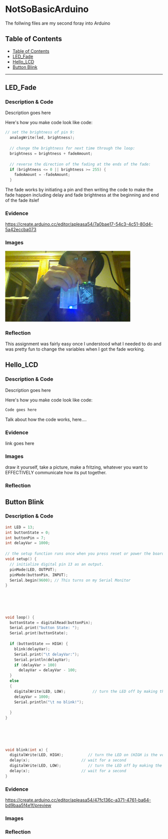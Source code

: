 # NotSoBasicArduino
 The follwing files are my second foray into Arduino
 
 
## Table of Contents
* [Table of Contents](#TableOfContents)
* [LED_Fade](#LED_Fade)
* [Hello_LCD](#Hello_LCD)
* [Button Blink](#Button_Blink)

---

## LED_Fade

### Description & Code
Description goes here

Here's how you make code look like code:

```C++
// set the brightness of pin 9:
  analogWrite(led, brightness);

  // change the brightness for next time through the loop:
  brightness = brightness + fadeAmount;

  // reverse the direction of the fading at the ends of the fade:
  if (brightness <= 0 || brightness >= 255) {
    fadeAmount = -fadeAmount;
  }
```
The fade works by initiating a pin and then writing the code to make the fade happen including delay and fade brightness at the beginning and end of the fade itslef

### Evidence
https://create.arduino.cc/editor/apleasa54/7a0bae17-54c3-4c51-80d4-5a42eccba073

### Images
<img src="https://github.com/apleasa54/NotSoBasicArduino-1/blob/main/IMG_20201123_203808.jpg" width="400">

### Reflection
This assignment was fairly easy once I understood what I needed to do and was pretty fun to change the variables when I got the fade working.

## Hello_LCD

### Description & Code
Description goes here

Here's how you make code look like code:

```C++
Code goes here
```
Talk about how the code works, here....

### Evidence
link goes here

### Images
draw it yourself, take a picture, make a fritzing, whatever you want to EFFECTIVELY communicate how its put together.

### Reflection
## Button Blink

### Description & Code
```C++
int LED = 13;
int buttonState = 0;
int buttonPin = 7;
int delayVar = 1000;

// the setup function runs once when you press reset or power the board
void setup() {
  // initialize digital pin 13 as an output.
  pinMode(LED, OUTPUT);
  pinMode(buttonPin, INPUT);
  Serial.begin(9600); // This turns on my Serial Monitor
}





void loop() {
  buttonState = digitalRead(buttonPin);
  Serial.print("button State: ");
  Serial.print(buttonState);

  if (buttonState == HIGH) {
    blink(delayVar);
    Serial.print("\t delayVar:");
    Serial.println(delayVar);
    if (delayVar > 100)
      delayVar = delayVar - 100;
  }
  else
  {
    digitalWrite(LED, LOW);            // turn the LED off by making the voltage LOW
    delayVar = 1000;
    Serial.println("\t no blink!");

  }
}





void blink(int x) {
  digitalWrite(LED, HIGH);           // turn the LED on (HIGH is the voltage level)
  delay(x);                       // wait for a second
  digitalWrite(LED, LOW);            // turn the LED off by making the voltage LOW
  delay(x);                       // wait for a second
}

```


### Evidence
https://create.arduino.cc/editor/apleasa54/47fc136c-a371-4761-ba64-bd9baa5f4e1f/preview
### Images

### Reflection
